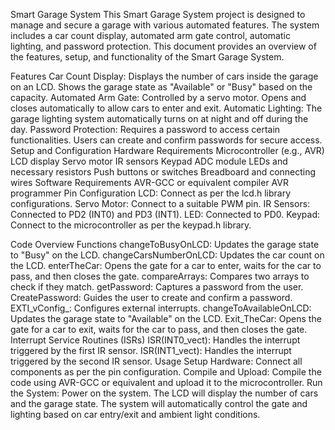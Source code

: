 Smart Garage System
This Smart Garage System project is designed to manage and secure a garage with various automated features. The system includes a car count display, automated arm gate control, automatic lighting, and password protection. This document provides an overview of the features, setup, and functionality of the Smart Garage System.

Features
Car Count Display:
Displays the number of cars inside the garage on an LCD.
Shows the garage state as "Available" or "Busy" based on the capacity.
Automated Arm Gate:
Controlled by a servo motor.
Opens and closes automatically to allow cars to enter and exit.
Automatic Lighting:
The garage lighting system automatically turns on at night and off during the day.
Password Protection:
Requires a password to access certain functionalities.
Users can create and confirm passwords for secure access.
Setup and Configuration
Hardware Requirements
Microcontroller (e.g., AVR)
LCD display
Servo motor
IR sensors
Keypad
ADC module
LEDs and necessary resistors
Push buttons or switches
Breadboard and connecting wires
Software Requirements
AVR-GCC or equivalent compiler
AVR programmer
Pin Configuration
LCD: Connect as per the lcd.h library configurations.
Servo Motor: Connect to a suitable PWM pin.
IR Sensors: Connected to PD2 (INT0) and PD3 (INT1).
LED: Connected to PD0.
Keypad: Connect to the microcontroller as per the keypad.h library.

Code Overview
Functions
changeToBusyOnLCD: Updates the garage state to "Busy" on the LCD.
changeCarsNumberOnLCD: Updates the car count on the LCD.
enterTheCar: Opens the gate for a car to enter, waits for the car to pass, and then closes the gate.
compareArrays: Compares two arrays to check if they match.
getPassword: Captures a password from the user.
CreatePassword: Guides the user to create and confirm a password.
EXTI_vConfig_: Configures external interrupts.
changeToAvailableOnLCD: Updates the garage state to "Available" on the LCD.
Exit_TheCar: Opens the gate for a car to exit, waits for the car to pass, and then closes the gate.
Interrupt Service Routines (ISRs)
ISR(INT0_vect): Handles the interrupt triggered by the first IR sensor.
ISR(INT1_vect): Handles the interrupt triggered by the second IR sensor.
Usage
Setup Hardware: Connect all components as per the pin configuration.
Compile and Upload: Compile the code using AVR-GCC or equivalent and upload it to the microcontroller.
Run the System: Power on the system. The LCD will display the number of cars and the garage state. The system will automatically control the gate and lighting based on car entry/exit and ambient light conditions.
